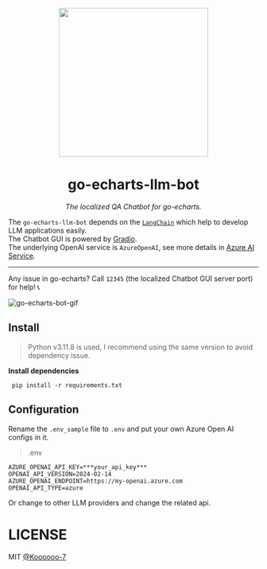 <p align="center">
	<img src="https://user-images.githubusercontent.com/19553554/52535979-c0d0e680-2d8f-11e9-85c8-2e9f659e7c6f.png" width=300 height=300 />
</p>

<h1 align="center">go-echarts-llm-bot</h1>
<p align="center">
    <em> The localized QA Chatbot for go-echarts.</em>
</p>


The `go-echarts-llm-bot` depends on the [`LangChain`](https://github.com/langchain-ai/langchain)
which help to develop LLM applications easily.  
The Chatbot GUI is powered by [Gradio](https://github.com/gradio-app/gradio).   
The underlying OpenAI service is `AzureOpenAI`, see more details
in [Azure AI Service](https://azure.microsoft.com/en-us/products/ai-services/openai-service).

---
Any issue in go-echarts? Call `12345` (the localized Chatbot GUI server port) for help! :telephone_receiver:

![go-echarts-bot-gif](https://github.com/go-echarts/go-echarts-llm-bot/assets/33706142/24221c4c-db6c-490b-a329-03f77cae4111)

## Install

> Python v3.11.8 is used, I recommend using the same version to avoid dependency issue.

**Install dependencies**

```shell
 pip install -r requirements.txt
```

## Configuration

Rename the `.env_sample` file to `.env` and put your own Azure Open AI configs in it.
> .env

```
AZURE_OPENAI_API_KEY=***your_api_key***
OPENAI_API_VERSION=2024-02-14
AZURE_OPENAI_ENDPOINT=https://my-openai.azure.com
OPENAI_API_TYPE=azure
```

Or change to other LLM providers and change the related api.

# LICENSE

MIT [@Koooooo-7](https://github.com/Koooooo-7)